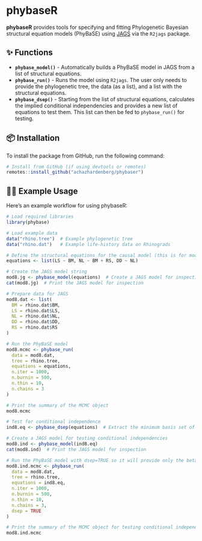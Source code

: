 # phybaseR

**phybaseR** provides tools for specifying and fitting Phylogenetic Bayesian structural equation models (PhyBaSE) using [JAGS](http://mcmc-jags.sourceforge.net) via the `R2jags` package.

## ✨ Functions

- **`phybase_model()`** - Automatically builds a PhyBaSE model in JAGS from a list of structural equations.
- **`phybase_run()`** - Runs the model using `R2jags`. The user only needs to provide the phylogenetic tree, the data (as a list), and a list with the structural equations.
- **`phybase_dsep()`** - Starting from the list of structural equations, calculates the implied conditional independencies and provides a new list of equations to test them. This list can then be fed to `phybase_run()` for testing.

## 📦 Installation

To install the package from GitHub, run the following command:

```r
# Install from GitHub (if using devtools or remotes)
remotes::install_github("achazhardenberg/phybaser")
```

## 🧑‍💻 Example Usage

Here’s an example workflow for using phybaseR:

```r
# Load required libraries
library(phybase)

# Load example data
data("rhino.tree")  # Example phylogenetic tree
data("rhino.dat")   # Example life-history data on Rhinograds

# Define the structural equations for the causal model (this is for model 8 in Gonzalez-Voyer & von Hardenberg (2013)
equations <- list(LS ~ BM, NL ~ BM + RS, DD ~ NL)

# Create the JAGS model string
mod8.jg <- phybase_model(equations)  # Create a JAGS model for inspection or modification
cat(mod8.jg)  # Print the JAGS model for inspection

# Prepare data for JAGS
mod8.dat <- list(
  BM = rhino.dat$BM,
  LS = rhino.dat$LS,
  NL = rhino.dat$NL,
  DD = rhino.dat$DD,
  RS = rhino.dat$RS
)

# Run the PhyBaSE model
mod8.mcmc <- phybase_run(
  data = mod8.dat, 
  tree = rhino.tree, 
  equations = equations, 
  n.iter = 1000, 
  n.burnin = 500, 
  n.thin = 10, 
  n.chains = 3
)

# Print the summary of the MCMC object
mod8.mcmc

# Test for conditional independence
ind8.eq <- phybase_dsep(equations)  # Extract the minimum basis set of independence equations

# Create a JAGS model for testing conditional independencies
mod8.ind <- phybase_model(ind8.eq)
cat(mod8.ind)  # Print the JAGS model for inspection

# Run the PhyBaSE model with dsep=TRUE so it will provide only the betas needed to test for conditional independencies
mod8.ind.mcmc <- phybase_run(
  data = mod8.dat, 
  tree = rhino.tree, 
  equations = ind8.eq, 
  n.iter = 1000, 
  n.burnin = 500, 
  n.thin = 10, 
  n.chains = 3,
  dsep = TRUE
)

# Print the summary of the MCMC object for testing conditional independencies
mod8.ind.mcmc
```
